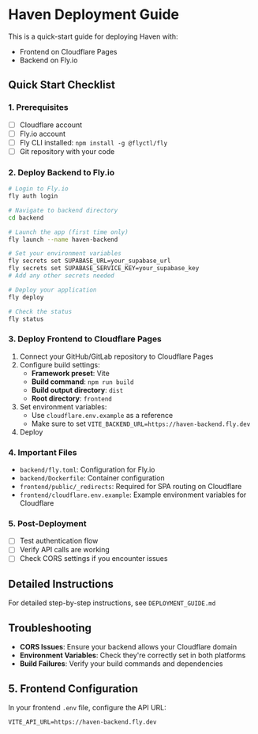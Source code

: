 # Haven Deployment Guide

This is a quick-start guide for deploying Haven with:
- Frontend on Cloudflare Pages
- Backend on Fly.io

## Quick Start Checklist

### 1. Prerequisites
- [ ] Cloudflare account
- [ ] Fly.io account
- [ ] Fly CLI installed: `npm install -g @flyctl/fly`
- [ ] Git repository with your code

### 2. Deploy Backend to Fly.io
```bash
# Login to Fly.io
fly auth login

# Navigate to backend directory
cd backend

# Launch the app (first time only)
fly launch --name haven-backend

# Set your environment variables
fly secrets set SUPABASE_URL=your_supabase_url
fly secrets set SUPABASE_SERVICE_KEY=your_supabase_key
# Add any other secrets needed

# Deploy your application
fly deploy

# Check the status
fly status
```

### 3. Deploy Frontend to Cloudflare Pages
1. Connect your GitHub/GitLab repository to Cloudflare Pages
2. Configure build settings:
   - **Framework preset**: Vite
   - **Build command**: `npm run build`
   - **Build output directory**: `dist`
   - **Root directory**: `frontend`
3. Set environment variables:
   - Use `cloudflare.env.example` as a reference
   - Make sure to set `VITE_BACKEND_URL=https://haven-backend.fly.dev`
4. Deploy

### 4. Important Files
- `backend/fly.toml`: Configuration for Fly.io
- `backend/Dockerfile`: Container configuration
- `frontend/public/_redirects`: Required for SPA routing on Cloudflare
- `frontend/cloudflare.env.example`: Example environment variables for Cloudflare

### 5. Post-Deployment
- [ ] Test authentication flow
- [ ] Verify API calls are working
- [ ] Check CORS settings if you encounter issues

## Detailed Instructions

For detailed step-by-step instructions, see `DEPLOYMENT_GUIDE.md`

## Troubleshooting

- **CORS Issues**: Ensure your backend allows your Cloudflare domain
- **Environment Variables**: Check they're correctly set in both platforms
- **Build Failures**: Verify your build commands and dependencies

## 5. Frontend Configuration

In your frontend `.env` file, configure the API URL:

```
VITE_API_URL=https://haven-backend.fly.dev
``` 